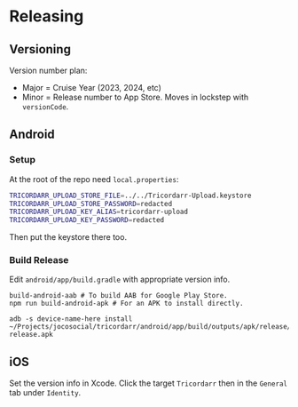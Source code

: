 Releasing
=========

Versioning
----------

Version number plan:
* Major = Cruise Year (2023, 2024, etc)
* Minor = Release number to App Store. Moves in lockstep with `versionCode`.

Android
-------

### Setup

At the root of the repo need `local.properties`:

```bash
TRICORDARR_UPLOAD_STORE_FILE=../../Tricordarr-Upload.keystore
TRICORDARR_UPLOAD_STORE_PASSWORD=redacted
TRICORDARR_UPLOAD_KEY_ALIAS=tricordarr-upload
TRICORDARR_UPLOAD_KEY_PASSWORD=redacted
```

Then put the keystore there too.

### Build Release

Edit `android/app/build.gradle` with appropriate version info.

```
build-android-aab # To build AAB for Google Play Store.
npm run build-android-apk # For an APK to install directly.
```

```
adb -s device-name-here install ~/Projects/jocosocial/tricordarr/android/app/build/outputs/apk/release/app-release.apk
```

iOS
---

Set the version info in Xcode. Click the target `Tricordarr` then in the `General` tab under `Identity`.